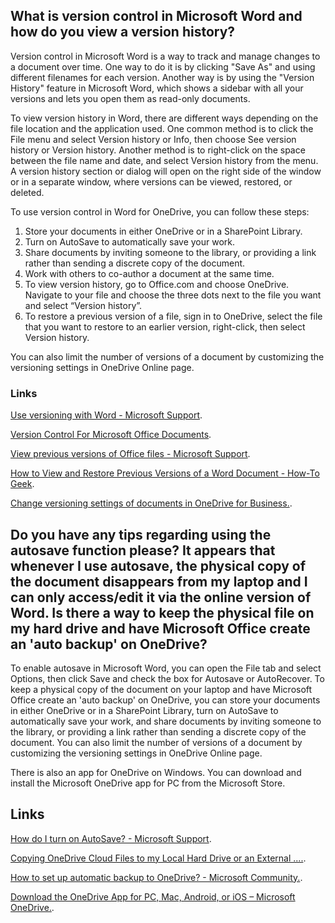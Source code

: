 ## What is version control in Microsoft Word and how do you view a version history?
Version control in Microsoft Word is a way to track and manage changes to a document over time. One way to do it is by clicking "Save As" and using different filenames for each version. Another way is by using the "Version History" feature in Microsoft Word, which shows a sidebar with all your versions and lets you open them as read-only documents. 

To view version history in Word, there are different ways depending on the file location and the application used. One common method is to click the File menu and select Version history or Info, then choose See version history or Version history. Another method is to right-click on the space between the file name and date, and select Version history from the menu. A version history section or dialog will open on the right side of the window or in a separate window, where versions can be viewed, restored, or deleted.

To use version control in Word for OneDrive, you can follow these steps:

1. Store your documents in either OneDrive or in a SharePoint Library.
2. Turn on AutoSave to automatically save your work.
3. Share documents by inviting someone to the library, or providing a link rather than sending a discrete copy of the document.
4. Work with others to co-author a document at the same time.
5. To view version history, go to Office.com and choose OneDrive. Navigate to your file and choose the three dots next to the file you want and select “Version history”.
6. To restore a previous version of a file, sign in to OneDrive, select the file that you want to restore to an earlier version, right-click, then select Version history.

You can also limit the number of versions of a document by customizing the versioning settings in OneDrive Online page.

### Links
[Use versioning with Word - Microsoft Support](https://support.microsoft.com/en-us/office/use-versioning-with-word-46b4d23f-b032-4837-94ab-746de8fbe6ec).

[Version Control For Microsoft Office Documents](https://answers.microsoft.com/en-us/msoffice/forum/all/version-control-for-microsoft-office-documents/f94a11b1-b849-4152-98b2-ca2d9be26c81).

[View previous versions of Office files - Microsoft Support](https://support.microsoft.com/en-us/office/view-previous-versions-of-office-files-5c1e076f-a9c9-41b8-8ace-f77b9642e2c2).

[How to View and Restore Previous Versions of a Word Document - How-To Geek](https://www.howtogeek.com/724986/how-to-view-and-restore-previous-versions-of-a-word-document/).

[Change versioning settings of documents in OneDrive for Business.](https://answers.microsoft.com/en-us/msoffice/forum/all/change-versioning-settings-of-documents-in/b88de8b2-f1d6-4044-b9ef-3af81ff5f6d3).

## Do you have any tips regarding using the autosave function please? It appears that whenever I use autosave, the physical copy of the document disappears from my laptop and I can only access/edit it via the online version of Word. Is there a way to keep the physical file on my hard drive and have Microsoft Office create an 'auto backup' on OneDrive?

To enable autosave in Microsoft Word, you can open the File tab and select Options, then click Save and check the box for Autosave or AutoRecover. To keep a physical copy of the document on your laptop and have Microsoft Office create an 'auto backup' on OneDrive, you can store your documents in either OneDrive or in a SharePoint Library, turn on AutoSave to automatically save your work, and share documents by inviting someone to the library, or providing a link rather than sending a discrete copy of the document. You can also limit the number of versions of a document by customizing the versioning settings in OneDrive Online page.

There is also an app for OneDrive on Windows. You can download and install the Microsoft OneDrive app for PC from the Microsoft Store.

## Links
[How do I turn on AutoSave? - Microsoft Support](https://support.microsoft.com/en-us/office/how-do-i-turn-on-autosave-dbd19b49-ff3a-48f5-8294-671e33a6712c).

[Copying OneDrive Cloud Files to my Local Hard Drive or an External ....](https://answers.microsoft.com/en-us/msoffice/forum/all/copying-onedrive-cloud-files-to-my-local-hard/c815d403-f615-4495-94db-46cf785c47a1).

[How to set up automatic backup to OneDrive? - Microsoft Community.](https://answers.microsoft.com/en-us/msoffice/forum/all/how-to-set-up-automatic-backup-to-onedrive/d4c164cb-e3c1-49c4-9206-61239228c084).

[Download the OneDrive App for PC, Mac, Android, or iOS – Microsoft OneDrive.](https://www.microsoft.com/en-us/microsoft-365/onedrive/download).

